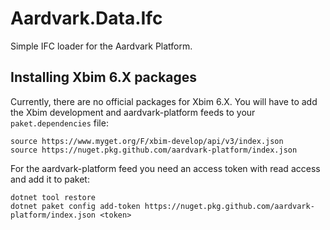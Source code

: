 # Aardvark.Data.Ifc
Simple IFC loader for the Aardvark Platform.
## Installing Xbim 6.X packages
Currently, there are no official packages for Xbim 6.X. You will have to add the Xbim development and aardvark-platform feeds to your `paket.dependencies` file:
```
source https://www.myget.org/F/xbim-develop/api/v3/index.json
source https://nuget.pkg.github.com/aardvark-platform/index.json
```
For the aardvark-platform feed you need an access token with read access and add it to paket:
```
dotnet tool restore
dotnet paket config add-token https://nuget.pkg.github.com/aardvark-platform/index.json <token>
```
